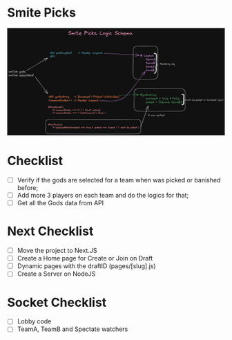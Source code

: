# Smite Picks

![Smite Picks Schema](./public/smitePicks%20Schema.png)

# Checklist
- [ ] Verify if the gods are selected for a team when was picked or banished before;
- [ ] Add more 3 players on each team and do the logics for that;
- [ ] Get all the Gods data from API 

# Next Checklist
- [ ] Move the project to Next.JS
- [ ] Create a Home page for Create or Join on Draft
- [ ] Dynamic pages with the draftID (pages/[slug].js)
- [ ] Create a Server on NodeJS

# Socket Checklist
- [ ] Lobby code
- [ ] TeamA, TeamB and Spectate watchers 